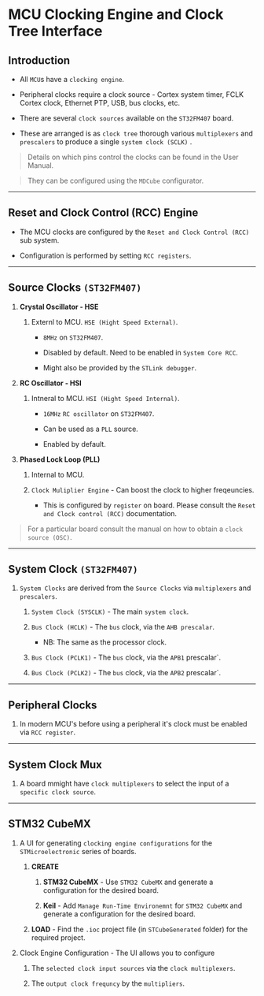 # MCU Clocking Engine and Clock Tree Interface

## Introduction

* All `MCU`s have a `clocking engine`.

* Peripheral clocks require a clock source - Cortex system timer, FCLK Cortex clock, Ethernet PTP, USB, bus clocks, etc. 

* There are several `clock sources` available on the `ST32FM407` board.

* These are arranged is as `clock tree` thorough various `multiplexers` and `prescalers` to produce a single `system clock (SCLK)` .

> Details on which pins control the clocks can be found in the User Manual.

> They can be configured using the `MDCube` configurator.

---

## Reset and Clock Control (RCC) Engine

* The MCU clocks are configured by the `Reset and Clock Control (RCC)` sub system.

* Configuration is performed by setting `RCC registers`.

---

## Source Clocks `(ST32FM407)`

1. __Crystal Oscillator - HSE__

    1. Externl to MCU. `HSE (Hight Speed External)`. 

        * `8MHz` on `ST32FM407`.

        * Disabled by default. Need to be enabled in `System Core RCC`.
        
        * Might also be provided by the `STLink debugger`.

2. __RC Oscillator - HSI__

    1. Intneral to MCU. `HSI (Hight Speed Internal)`.

        * `16MHz` `RC oscillator` on `ST32FM407`.

        * Can be used as a `PLL` source.

        * Enabled by default.

3. __Phased Lock Loop (PLL)__

    1. Internal to MCU.

    2. `Clock Muliplier Engine` - Can boost the clock to higher freqeuncies.

        * This is configured by `register` on board. Please consult the `Reset and Clock control (RCC)` documentation.

> For a particular board consult the manual on how to obtain a `clock source (OSC)`.

---

## System Clock `(ST32FM407)`

1. `System Clocks` are derived from the `Source Clocks` via `multiplexers` and `prescalers`.

    1. `System Clock (SYSCLK)` - The main `system clock`.

    2. `Bus Clock (HCLK)` - The `bus` clock, via the `AHB prescalar`. 

        * NB: The same as the processor clock.

    3. `Bus Clock (PCLK1)` - The `bus` clock, via the `APB1` prescalar`.

    4. `Bus Clock (PCLK2)` - The `bus` clock, via the `APB2` prescalar`. 

---

## Peripheral Clocks

1. In modern MCU's before using a peripheral it's clock must be enabled via `RCC register`.


---

## System Clock Mux

1. A board mmight have `clock multiplexers` to select the input of a `specific clock source`.

----

## STM32 CubeMX

1. A UI for generating `clocking engine configurations` for the `STMicroelectronic` series of boards.

    1. __CREATE__

        1. __STM32 CubeMX__ - Use `STM32 CubeMX` and generate a configuration for the desired board.

        2. __Keil__ - Add `Manage Run-Time Environemnt` for `STM32 CubeMX` and generate a configuration for the desired board.

    2. __LOAD__ - Find the `.ioc` project file (in `STCubeGenerated` folder) for the required project.


2. Clock Engine Configuration - The UI allows you to configure 

    1. The `selected clock input sources` via the `clock multiplexers`.
    
    2. The `output clock frequncy` by the `multipliers`.

